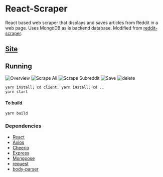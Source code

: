 # React-Scraper
React based web scraper that displays and saves articles from Reddit in a web page. Uses MongoDB as is backend database. Modified from [reddit-scraper](https://github.com/asajbel/reddit-scraper).


## [Site](https://obscure-peak-41640.herokuapp.com/)

## Running
![Overview](./READMEimages/Overview.gif)
![Scrape All](./READMEimages/scrapeAll.gif)
![Scrape Subreddit](./READMEimages/scrapeSub.gif)
![Save](./READMEimages/save.gif)
![delete](./READMEimages/delete.gif)


```
yarn install; cd client; yarn install; cd ..
yarn start
```

#### To build
```
yarn build
```

### Dependencies
* [React](https://reactjs.org/)
* [Axios](https://www.npmjs.com/package/axios)
* [Cheerio](https://cheerio.js.org/)
* [Express](https://expressjs.com/)
* [Mongoose](http://mongoosejs.com/)
* [request](https://www.npmjs.com/package/request)
* [body-parser](https://www.npmjs.com/package/body-parser)
